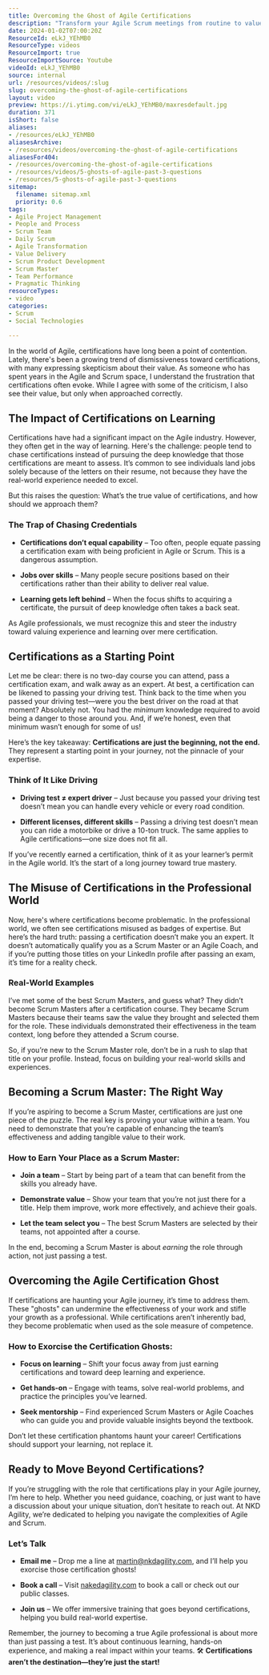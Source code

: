 ```yaml
---
title: Overcoming the Ghost of Agile Certifications
description: "Transform your Agile Scrum meetings from routine to value-driven! Discover strategies to boost productivity and avoid the ghosts of Agile past. \U0001F31F"
date: 2024-01-02T07:00:20Z
ResourceId: eLkJ_YEhMB0
ResourceType: videos
ResourceImport: true
ResourceImportSource: Youtube
videoId: eLkJ_YEhMB0
source: internal
url: /resources/videos/:slug
slug: overcoming-the-ghost-of-agile-certifications
layout: video
preview: https://i.ytimg.com/vi/eLkJ_YEhMB0/maxresdefault.jpg
duration: 371
isShort: false
aliases:
- /resources/eLkJ_YEhMB0
aliasesArchive:
- /resources/videos/overcoming-the-ghost-of-agile-certifications
aliasesFor404:
- /resources/overcoming-the-ghost-of-agile-certifications
- /resources/videos/5-ghosts-of-agile-past-3-questions
- /resources/5-ghosts-of-agile-past-3-questions
sitemap:
  filename: sitemap.xml
  priority: 0.6
tags:
- Agile Project Management
- People and Process
- Scrum Team
- Daily Scrum
- Agile Transformation
- Value Delivery
- Scrum Product Development
- Scrum Master
- Team Performance
- Pragmatic Thinking
resourceTypes:
- video
categories:
- Scrum
- Social Technologies

---
```

In the world of Agile, certifications have long been a point of contention. Lately, there's been a growing trend of dismissiveness toward certifications, with many expressing skepticism about their value. As someone who has spent years in the Agile and Scrum space, I understand the frustration that certifications often evoke. While I agree with some of the criticism, I also see their value, but only when approached correctly.

## **The Impact of Certifications on Learning**

Certifications have had a significant impact on the Agile industry. However, they often get in the way of learning. Here's the challenge: people tend to chase certifications instead of pursuing the deep knowledge that those certifications are meant to assess. It’s common to see individuals land jobs solely because of the letters on their resume, not because they have the real-world experience needed to excel.

But this raises the question: What’s the true value of certifications, and how should we approach them?

### **The Trap of Chasing Credentials**

- **Certifications don’t equal capability** – Too often, people equate passing a certification exam with being proficient in Agile or Scrum. This is a dangerous assumption.

- **Jobs over skills** – Many people secure positions based on their certifications rather than their ability to deliver real value.

- **Learning gets left behind** – When the focus shifts to acquiring a certificate, the pursuit of deep knowledge often takes a back seat.

As Agile professionals, we must recognize this and steer the industry toward valuing experience and learning over mere certification.

## **Certifications as a Starting Point**

Let me be clear: there is no two-day course you can attend, pass a certification exam, and walk away as an expert. At best, a certification can be likened to passing your driving test. Think back to the time when you passed your driving test—were you the best driver on the road at that moment? Absolutely not. You had the _minimum_ knowledge required to avoid being a danger to those around you. And, if we’re honest, even that minimum wasn’t enough for some of us!

Here’s the key takeaway: **Certifications are just the beginning, not the end.** They represent a starting point in your journey, not the pinnacle of your expertise.

### **Think of It Like Driving**

- **Driving test ≠ expert driver** – Just because you passed your driving test doesn’t mean you can handle every vehicle or every road condition.

- **Different licenses, different skills** – Passing a driving test doesn’t mean you can ride a motorbike or drive a 10-ton truck. The same applies to Agile certifications—one size does not fit all.

If you’ve recently earned a certification, think of it as your learner’s permit in the Agile world. It’s the start of a long journey toward true mastery.

## **The Misuse of Certifications in the Professional World**

Now, here's where certifications become problematic. In the professional world, we often see certifications misused as badges of expertise. But here’s the hard truth: passing a certification doesn’t make you an expert. It doesn’t automatically qualify you as a Scrum Master or an Agile Coach, and if you’re putting those titles on your LinkedIn profile after passing an exam, it’s time for a reality check.

### **Real-World Examples**

I’ve met some of the best Scrum Masters, and guess what? They didn’t become Scrum Masters after a certification course. They became Scrum Masters because their teams saw the value they brought and selected them for the role. These individuals demonstrated their effectiveness in the team context, long before they attended a Scrum course.

So, if you’re new to the Scrum Master role, don’t be in a rush to slap that title on your profile. Instead, focus on building your real-world skills and experiences.

## **Becoming a Scrum Master: The Right Way**

If you’re aspiring to become a Scrum Master, certifications are just one piece of the puzzle. The real key is proving your value within a team. You need to demonstrate that you’re capable of enhancing the team’s effectiveness and adding tangible value to their work.

### **How to Earn Your Place as a Scrum Master:**

- **Join a team** – Start by being part of a team that can benefit from the skills you already have.

- **Demonstrate value** – Show your team that you’re not just there for a title. Help them improve, work more effectively, and achieve their goals.

- **Let the team select you** – The best Scrum Masters are selected by their teams, not appointed after a course.

In the end, becoming a Scrum Master is about _earning_ the role through action, not just passing a test.

## **Overcoming the Agile Certification Ghost**

If certifications are haunting your Agile journey, it’s time to address them. These "ghosts" can undermine the effectiveness of your work and stifle your growth as a professional. While certifications aren’t inherently bad, they become problematic when used as the sole measure of competence.

### **How to Exorcise the Certification Ghosts:**

- **Focus on learning** – Shift your focus away from just earning certifications and toward deep learning and experience.

- **Get hands-on** – Engage with teams, solve real-world problems, and practice the principles you’ve learned.

- **Seek mentorship** – Find experienced Scrum Masters or Agile Coaches who can guide you and provide valuable insights beyond the textbook.

Don’t let these certification phantoms haunt your career! Certifications should support your learning, not replace it.

## **Ready to Move Beyond Certifications?**

If you’re struggling with the role that certifications play in your Agile journey, I’m here to help. Whether you need guidance, coaching, or just want to have a discussion about your unique situation, don’t hesitate to reach out. At NKD Agility, we’re dedicated to helping you navigate the complexities of Agile and Scrum.

### **Let’s Talk**

- **Email me** – Drop me a line at martin@nkdagility.com, and I’ll help you exorcise those certification ghosts!

- **Book a call** – Visit [nakedagility.com](http://nakedagility.com) to book a call or check out our public classes.

- **Join us** – We offer immersive training that goes beyond certifications, helping you build real-world expertise.

Remember, the journey to becoming a true Agile professional is about more than just passing a test. It’s about continuous learning, hands-on experience, and making a real impact within your teams. 🛠️ **Certifications aren’t the destination—they’re just the start!**
